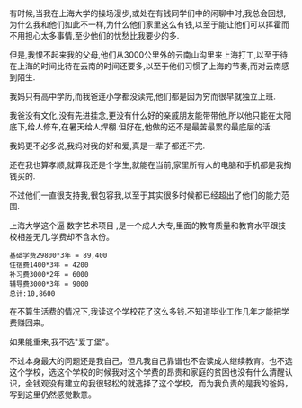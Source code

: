 有时候,当我在上海大学的操场漫步,或处在有钱同学们中的闲聊中时,我总会回想,为什么我和他们如此不一样,为什么他们家里这么有钱,以至于能让他们可以挥霍而不用担心太多事情,至少他们的忧愁比我要少的多.

但是,我恨不起来我的父母,他们从3000公里外的云南山沟里来上海打工,以至于待在上海的时间比待在云南的时间还要多,以至于他们习惯了上海的节奏,而对云南感到陌生.

我妈只有高中学历,而我爸连小学都没读完,他们都是因为穷而很早就独立上班.

我爸没有文化,没有先进挂念,更没有什么好的亲戚朋友能带带他,所以他只能在太阳底下,给人修车,在暑天给人焊棚.但好在,他做的还不是最苦最累的最底层的活.

我妈更不必多说,我妈对我的好和爱,真是一辈子都还不完.

还在我也算孝顺,就算我还是个学生,就能在当前,家里所有人的电脑和手机都是我掏钱买的.

不过他们一直很支持我,很包容我,以至于其实很多时候都已经超出了他们的能力范围.

上海大学这个逼 数字艺术项目 ,是一个成人大专,里面的教育质量和教育水平跟技校相差无几.学费却不含水份。

```
基础学费29800*3年 = 89,400
住宿费1400*3年 = 4200
补习费3000*2年 = 6000
辅导费3000*3年 = 9000
总计:10,8600
```

在不算生活费的情况下,我读这个学校花了这么多钱.不知道毕业工作几年才能把学费赚回来。

如果能重来,我不选"爱丁堡"。

不过本身最大的问题还是我自己，但凡我自己靠谱也不会读成人继续教育。也不选这个学校，选这个学校的时候我对这个学费的昂贵和家庭的贫困也没有什么清醒认识，金钱观没有建立的我很轻松的就选择了这个学校，而为我负责的是我的爸妈，写到这里仍然感觉歉意。
